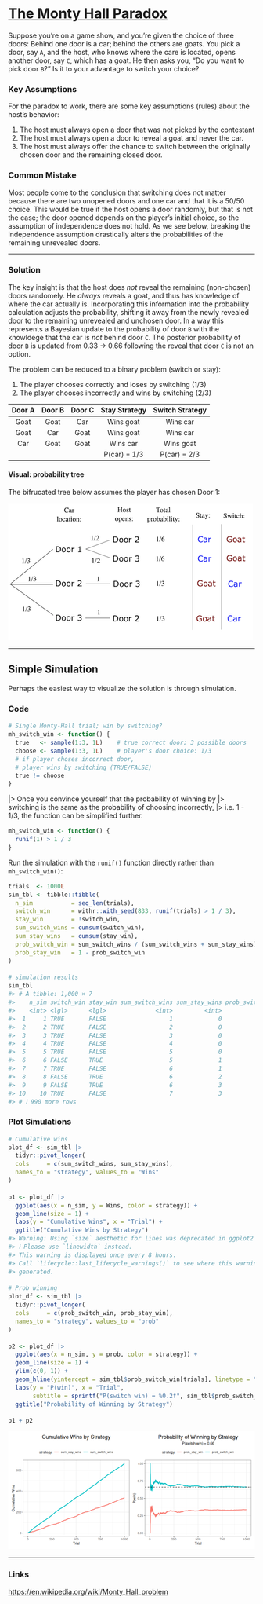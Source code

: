 
<!-- README.md is generated from README.Rmd. Please edit that file -->

# [The Monty Hall Paradox](https://stufield.github.io/monty-hall-paradox)

Suppose you’re on a game show, and you’re given the choice of three
doors: Behind one door is a car; behind the others are goats. You pick a
door, say `A`, and the host, who knows where the care is located, opens
another door, say `C`, which has a goat. He then asks you, “Do you want
to pick door `B`?” Is it to your advantage to switch your choice?

### Key Assumptions

For the paradox to work, there are some key assumptions (rules) about
the host’s behavior:

1.  The host must always open a door that was not picked by the
    contestant
2.  The host must always open a door to reveal a goat and never the car.
3.  The host must always offer the chance to switch between the
    originally chosen door and the remaining closed door.

### Common Mistake

Most people come to the conclusion that switching does not matter
because there are two unopened doors and one car and that it is a 50/50
choice. This would be true if the host opens a door randomly, but that
is not the case; the door opened depends on the player’s initial choice,
so the assumption of independence does not hold. As we see below,
breaking the independence assumption drastically alters the
probabilities of the remaining unrevealed doors.

------------------------------------------------------------------------

### Solution

The key insight is that the host does *not* reveal the remaining
(non-chosen) doors randomely. He *always* reveals a goat, and thus has
knowledge of where the car actually is. Incorporating this information
into the probability calculation adjusts the probability, shifting it
away from the newly revealed door to the remaining unrevealed and
unchosen door. In a way this represents a Bayesian update to the
probability of door `B` with the knowldege that the car is *not* behind
door `C`. The posterior probability of door `B` is updated from 0.33 -\>
0.66 following the reveal that door `C` is not an option.

The problem can be reduced to a binary problem (switch or stay):

1.  The player chooses correctly and loses by switching (1/3)
2.  The player chooses incorrectly and wins by switching (2/3)

| Door A | Door B | Door C | Stay Strategy | Switch Strategy |
|:------:|:------:|:------:|:-------------:|:---------------:|
|  Goat  |  Goat  |  Car   |   Wins goat   |    Wins car     |
|  Goat  |  Car   |  Goat  |   Wins goat   |    Wins car     |
|  Car   |  Goat  |  Goat  |   Wins car    |    Wins goat    |
|        |        |        | P(car) = 1/3  |  P(car) = 2/3   |

#### Visual: probability tree

The bifrucated tree below assumes the player has chosen Door 1:

![](monty-hall-tree.png)

------------------------------------------------------------------------

## Simple Simulation

Perhaps the easiest way to visualize the solution is through simulation.

### Code

``` r
# Single Monty-Hall trial; win by switching?
mh_switch_win <- function() {
  true   <- sample(1:3, 1L)    # true correct door; 3 possible doors
  choose <- sample(1:3, 1L)    # player's door choice: 1/3
  # if player choses incorrect door,
  # player wins by switching (TRUE/FALSE)
  true != choose
}
```

\|\> Once you convince yourself that the probability of winning by \|\>
switching is the same as the probability of choosing incorrectly, \|\>
i.e. 1 - 1/3, the function can be simplified further.

``` r
mh_switch_win <- function() {
  runif(1) > 1 / 3
}
```

Run the simulation with the `runif()` function directly rather than
`mh_switch_win()`:

``` r
trials  <- 1000L
sim_tbl <- tibble::tibble(
  n_sim           = seq_len(trials),
  switch_win      = withr::with_seed(833, runif(trials) > 1 / 3),
  stay_win        = !switch_win,
  sum_switch_wins = cumsum(switch_win),
  sum_stay_wins   = cumsum(stay_win),
  prob_switch_win = sum_switch_wins / (sum_switch_wins + sum_stay_wins),
  prob_stay_win   = 1 - prob_switch_win
)

# simulation results
sim_tbl
#> # A tibble: 1,000 × 7
#>    n_sim switch_win stay_win sum_switch_wins sum_stay_wins prob_switch_win prob_stay_win
#>    <int> <lgl>      <lgl>              <int>         <int>           <dbl>         <dbl>
#>  1     1 TRUE       FALSE                  1             0           1             0    
#>  2     2 TRUE       FALSE                  2             0           1             0    
#>  3     3 TRUE       FALSE                  3             0           1             0    
#>  4     4 TRUE       FALSE                  4             0           1             0    
#>  5     5 TRUE       FALSE                  5             0           1             0    
#>  6     6 FALSE      TRUE                   5             1           0.833         0.167
#>  7     7 TRUE       FALSE                  6             1           0.857         0.143
#>  8     8 FALSE      TRUE                   6             2           0.75          0.25 
#>  9     9 FALSE      TRUE                   6             3           0.667         0.333
#> 10    10 TRUE       FALSE                  7             3           0.7           0.3  
#> # ℹ 990 more rows
```

### Plot Simulations

``` r
# Cumulative wins
plot_df <- sim_tbl |>
  tidyr::pivot_longer(
  cols     = c(sum_switch_wins, sum_stay_wins),
  names_to = "strategy", values_to = "Wins"
)

p1 <- plot_df |>
  ggplot(aes(x = n_sim, y = Wins, color = strategy)) +
  geom_line(size = 1) +
  labs(y = "Cumulative Wins", x = "Trial") +
  ggtitle("Cumulative Wins by Strategy")
#> Warning: Using `size` aesthetic for lines was deprecated in ggplot2 3.4.0.
#> ℹ Please use `linewidth` instead.
#> This warning is displayed once every 8 hours.
#> Call `lifecycle::last_lifecycle_warnings()` to see where this warning was
#> generated.

# Prob winning
plot_df <- sim_tbl |>
  tidyr::pivot_longer(
  cols     = c(prob_switch_win, prob_stay_win),
  names_to = "strategy", values_to = "prob"
)

p2 <- plot_df |>
  ggplot(aes(x = n_sim, y = prob, color = strategy)) +
  geom_line(size = 1) +
  ylim(c(0, 1)) +
  geom_hline(yintercept = sim_tbl$prob_switch_win[trials], linetype = "dashed") +
  labs(y = "P(win)", x = "Trial",
       subtitle = sprintf("P(switch win) = %0.2f", sim_tbl$prob_switch_win[trials])) +
  ggtitle("Probability of Winning by Strategy")

p1 + p2
```

![](figs/README-plot-simulation-1.png)<!-- -->

------------------------------------------------------------------------

### Links

<https://en.wikipedia.org/wiki/Monty_Hall_problem>
